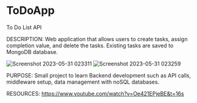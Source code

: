 # ToDoApp
To Do List API 

DESCRIPTION:
Web application that allows users to create tasks, assign completion value, and delete the tasks. Existing tasks are saved to MongoDB database. 

![Screenshot 2023-05-31 023311](https://github.com/azhang777/ToDoApp/assets/67079259/8b0cdf20-89ea-46af-ae14-fa3893fa9013)
![Screenshot 2023-05-31 023259](https://github.com/azhang777/ToDoApp/assets/67079259/2dacb863-bec7-472b-a3ff-f09d14541d12)

PURPOSE:
Small project to learn Backend development such as API calls, middleware setup, data management with noSQL databases. 

RESOURCES:
https://www.youtube.com/watch?v=Oe421EPjeBE&t=16s
